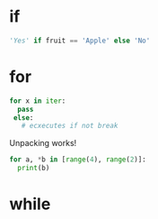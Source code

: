 # if

```python
'Yes' if fruit == 'Apple' else 'No'
```

# for
```python
for x in iter:
  pass
 else:
   # ecxecutes if not break
```

Unpacking works!
```python
for a, *b in [range(4), range(2)]:
  print(b)
```


# while
